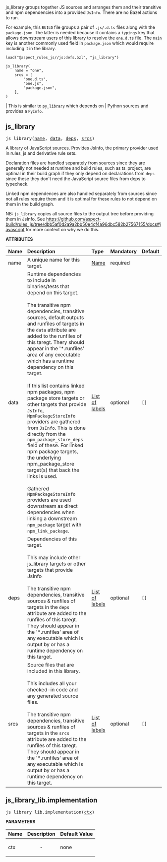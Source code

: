 <!-- Generated with Stardoc: http://skydoc.bazel.build -->

js_library groups together JS sources and arranges them and their transitive and npm dependencies into a provided
`JsInfo`. There are no Bazel actions to run.

For example, this `BUILD` file groups a pair of `.js/.d.ts` files along with the `package.json`.
The latter is needed because it contains a `typings` key that allows downstream
users of this library to resolve the `one.d.ts` file.
The `main` key is another commonly used field in `package.json` which would require including it in the library.

```starlark
load("@aspect_rules_js//js:defs.bzl", "js_library")

js_library(
    name = "one",
    srcs = [
        "one.d.ts",
        "one.js",
        "package.json",
    ],
)
```

| This is similar to [`py_library`](https://docs.bazel.build/versions/main/be/python.html#py_library) which depends on
| Python sources and provides a `PyInfo`.


<a id="js_library"></a>

## js_library

<pre>
js_library(<a href="#js_library-name">name</a>, <a href="#js_library-data">data</a>, <a href="#js_library-deps">deps</a>, <a href="#js_library-srcs">srcs</a>)
</pre>

A library of JavaScript sources. Provides JsInfo, the primary provider used in rules_js
and derivative rule sets.

Declaration files are handled separately from sources since they are generally not needed at
runtime and build rules, such as ts_project, are optimal in their build graph if they only depend
on declarations from `deps` since these they don't need the JavaScript source files from deps to
typecheck.

Linked npm dependences are also handled separately from sources since not all rules require them and it
is optimal for these rules to not depend on them in the build graph.

NB: `js_library` copies all source files to the output tree before providing them in JsInfo. See
https://github.com/aspect-build/rules_js/tree/dbb5af0d2a9a2bb50e4cf4a96dbc582b27567155/docs#javascript
for more context on why we do this.

**ATTRIBUTES**


| Name  | Description | Type | Mandatory | Default |
| :------------- | :------------- | :------------- | :------------- | :------------- |
| <a id="js_library-name"></a>name |  A unique name for this target.   | <a href="https://bazel.build/concepts/labels#target-names">Name</a> | required |  |
| <a id="js_library-data"></a>data |  Runtime dependencies to include in binaries/tests that depend on this target.<br><br>    The transitive npm dependencies, transitive sources, default outputs and runfiles of targets in the <code>data</code> attribute     are added to the runfiles of this taregt. Thery should appear in the '*.runfiles' area of any executable which has     a runtime dependency on this target.<br><br>    If this list contains linked npm packages, npm package store targets or other targets that provide <code>JsInfo</code>,     <code>NpmPackageStoreInfo</code> providers are gathered from <code>JsInfo</code>. This is done directly from the     <code>npm_package_store_deps</code> field of these. For linked npm package targets, the underlying npm_package_store     target(s) that back the links is used.<br><br>    Gathered <code>NpmPackageStoreInfo</code> providers are used downstream as direct dependencies when linking a downstream     <code>npm_package</code> target with <code>npm_link_package</code>.   | <a href="https://bazel.build/concepts/labels">List of labels</a> | optional | <code>[]</code> |
| <a id="js_library-deps"></a>deps |  Dependencies of this target.<br><br>        This may include other js_library targets or other targets that provide JsInfo<br><br>        The transitive npm dependencies, transitive sources & runfiles of targets in the <code>deps</code> attribute are added to the         runfiles of this taregt. They should appear in the '*.runfiles' area of any executable which is output by or has a         runtime dependency on this target.   | <a href="https://bazel.build/concepts/labels">List of labels</a> | optional | <code>[]</code> |
| <a id="js_library-srcs"></a>srcs |  Source files that are included in this library.<br><br>        This includes all your checked-in code and any generated source files.<br><br>        The transitive npm dependencies, transitive sources & runfiles of targets in the <code>srcs</code> attribute are added to the         runfiles of this taregt. They should appear in the '*.runfiles' area of any executable which is output by or has a         runtime dependency on this target.   | <a href="https://bazel.build/concepts/labels">List of labels</a> | optional | <code>[]</code> |


<a id="js_library_lib.implementation"></a>

## js_library_lib.implementation

<pre>
js_library_lib.implementation(<a href="#js_library_lib.implementation-ctx">ctx</a>)
</pre>



**PARAMETERS**


| Name  | Description | Default Value |
| :------------- | :------------- | :------------- |
| <a id="js_library_lib.implementation-ctx"></a>ctx |  <p align="center"> - </p>   |  none |



